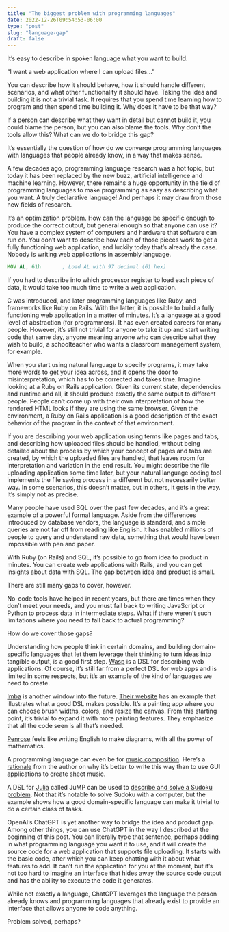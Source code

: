 ```yaml
---
title: "The biggest problem with programming languages"
date: 2022-12-26T09:54:53-06:00
type: "post"
slug: "language-gap"
draft: false
---
```


It’s easy to describe in spoken language what you want to build. 

“I want a web application where I can upload files…” 

You can describe how it should behave, how it should handle different scenarios, and what other functionality it should have. Taking the idea and building it is not a trivial task. It  requires that you spend time learning how to program and then spend time building it. Why does it have to be that way?

If a person can describe what they want in detail but cannot build it, you could blame the person, but you can also blame the tools. Why don’t the tools allow this? What can we do to bridge this gap?

It’s essentially the question of how do we converge programming languages with languages that people already know, in a way that makes sense.

A few decades ago, programming language research was a hot topic, but today it has been replaced by the new buzz, artificial intelligence and machine learning. However, there remains a huge opportunity in the field of programming languages to make programming as easy as describing what you want. A truly declarative language! And perhaps it may draw from those new fields of research.

It’s an optimization problem. How can the language be specific enough to produce the correct output, but general enough so that anyone can use it? You have a complex system of computers and hardware that software can run on. You don’t want to describe how each of those pieces work to get a fully functioning web application, and luckily today that’s already the case. Nobody is writing web applications in assembly language.

```asm
MOV AL, 61h       ; Load AL with 97 decimal (61 hex)
```

If you had to describe into which processor register to load each piece of data, it would take too much time to write a web application.

C was introduced, and later programming languages like Ruby, and frameworks like Ruby on Rails. With the latter, it is possible to build a fully functioning web application in a matter of minutes. It’s a language at a good level of abstraction (for programmers). It has even created careers for many people. However, it’s still not trivial for anyone to take it up and start writing code that same day, anyone meaning anyone who can describe what they wish to build, a schoolteacher who wants a classroom management system, for example.

When you start using natural language to specify programs, it may take more words to get your idea across, and it opens the door to misinterpretation, which has to be corrected and takes time. Imagine looking at a Ruby on Rails application. Given its current state, dependencies and runtime and all, it should produce exactly the same output to different people. People can’t come up with their own interpretation of how the rendered HTML looks if they are using the same browser. Given the environment, a Ruby on Rails application is a good description of the exact behavior of the program in the context of that environment.

If you are describing your web application using terms like pages and tabs, and describing how uploaded files should be handled, without being detailed about the process by which your concept of pages and tabs are created, by which the uploaded files are handled, that leaves room for interpretation and variation in the end result. You might describe the file uploading application some time later, but your natural language coding tool implements the file saving process in a different but not necessarily better way. In some scenarios, this doesn’t matter, but in others, it gets in the way. It’s simply not as precise.

Many people have used SQL over the past few decades, and it’s a great example of a powerful formal language. Aside from the differences introduced by database vendors, the language is standard, and simple queries are not far off from reading like English. It has enabled millions of people to query and understand raw data, something that would have been impossible with pen and paper.

With Ruby (on Rails) and SQL, it’s possible to go from idea to product in minutes. You can create web applications with Rails, and you can get insights about data with SQL. The gap between idea and product is small.

There are still many gaps to cover, however.

No-code tools have helped in recent years, but there are times when they don’t meet your needs, and you must fall back to writing JavaScript or Python to process data in intermediate steps. What if there weren’t such limitations where you need to fall back to actual programming?

How do we cover those gaps?

Understanding how people think in certain domains, and building domain-specific languages that let them leverage their thinking to turn ideas into tangible output, is a good first step. [Wasp](https://wasp-lang.dev/) is a DSL for describing web applications. Of course, it’s still far from a perfect DSL for web apps and is limited in some respects, but it’s an example of the kind of languages we need to create.

[Imba](https://github.com/imba/imba) is another window into the future. [Their website](https://imba.io/) has an example that illustrates what a good DSL makes possible. It’s a painting app where you can choose brush widths, colors, and resize the canvas. From  this starting point, it’s trivial to expand it with more painting features. They emphasize that all the code seen is all that’s needed.

[Penrose](https://github.com/penrose/penrose) feels like writing English to make diagrams, with all the power of mathematics.

A programming language can even be for [music composition](https://github.com/alda-lang/alda). Here’s a [rationale](https://blog.djy.io/alda-a-manifesto-and-gentle-introduction/) from the author on why it’s better to write this way than to use GUI applications to create sheet music.

A DSL for [Julia](https://julialang.org/) called JuMP can be used to [describe and solve a Sudoku problem](https://jump.dev/JuMP.jl/stable/tutorials/linear/sudoku/). Not that it’s notable to solve Sudoku with a computer, but the example shows how a good domain-specific language can make it trivial to do a certain class of tasks.

OpenAI’s ChatGPT is yet another way to bridge the idea and product gap. Among other things, you can use ChatGPT in the way I described at the beginning of this post. You can literally type that sentence, perhaps adding in what programming language you want it to use, and it will create the source code for a web application that supports file uploading. It starts with the basic code, after which you can keep chatting with it about what features to add. It can’t run the application for you at the moment, but it’s not too hard to imagine an interface that hides away the source code output and has the ability to execute the code it generates.

While not exactly a language, ChatGPT leverages the language the person already knows and programming languages that already exist to provide an interface that allows anyone to code anything.

Problem solved, perhaps?
